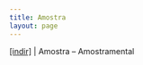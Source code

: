```yaml
---
title: Amostra
layout: page
---
```


<a href="https://cloud.mail.ru/public/d8527d138d6d/Amostra%20-%20Amostramental" target="_blank">[indir]</a>   |   Amostra &#8211; Amostramental